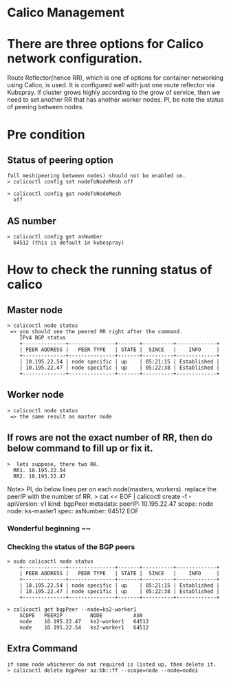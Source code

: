 Calico Management
=====================

# There are three options for Calico network configuration.
  Route Reflector(hence RR), which is one of options for container networking using Calico, is used.
  It is configured well with just one route reflector via Kubspray.
  If cluster grows highly according to the grow of service, 
  then we need to set another RR that has another worker nodes.
  Pl, be note the status of peering between nodes.

# Pre condition
  ## Status of peering option
    full mesh(peering between nodes) should not be enabled on.
    > calicoctl config set nodeToNodeMesh off
    
    > calicoctl config get nodeToNodeMesh
      off

  ## AS number
    > calicoctl config get asNumber
      64512 (this is default in kubespray)

# How to check the running status of calico

  ## Master node
    > calicoctl node status
     => you should see the peered RR right after the command.
        IPv4 BGP status
        +--------------+---------------+-------+----------+-------------+
        | PEER ADDRESS |   PEER TYPE   | STATE |  SINCE   |    INFO     |
        +--------------+---------------+-------+----------+-------------+
        | 10.195.22.54 | node specific | up    | 05:21:15 | Established |
        | 10.195.22.47 | node specific | up    | 05:22:38 | Established |
        +--------------+---------------+-------+----------+-------------+

  ## Worker node
    > calicoctl node status
     => the same result as master node


  ## If rows are not the exact number of RR, then do below command to fill up or fix it.

    >  lets suppose, there two RR.
      RR1. 10.195.22.54
      RR2. 10.195.22.47

   Note> Pl, do below lines per on each node(masters, workers).
         replace the peerIP with the number of RR.
    >  cat << EOF | calicoctl create -f -
        apiVersion: v1
          kind: bgpPeer
          metadata:
          peerIP: 10.195.22.47
        scope: node
          node: ks-master1
        spec:
          asNumber: 64512
        EOF
      
  ###  Wonderful beginning ~~
  ###  Checking the status of the BGP peers
    > sudo calicoctl node status
        +--------------+---------------+-------+----------+-------------+
        | PEER ADDRESS |   PEER TYPE   | STATE |  SINCE   |    INFO     |
        +--------------+---------------+-------+----------+-------------+
        | 10.195.22.54 | node specific | up    | 05:21:15 | Established |
        | 10.195.22.47 | node specific | up    | 05:22:38 | Established |
        +--------------+---------------+-------+----------+-------------+
    
    > calicoctl get bgpPeer --node=ks2-worker1
        SCOPE   PEERIP         NODE          ASN
        node    10.195.22.47   ks2-worker1   64512
        node    10.195.22.54   ks2-worker1   64512


  ## Extra Command
    if some node whichever do not required is listed up, then delete it.
    > calicoctl delete bgpPeer aa:bb::ff --scope=node --node=node1